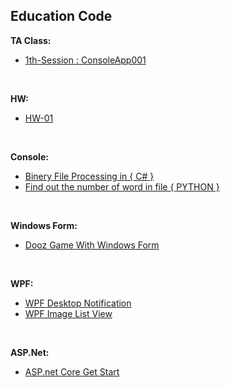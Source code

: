 ## Education Code
**TA Class:**
* [1th-Session : ConsoleApp001](https://github.com/MMovasaghi/Advanced-Programming/tree/master/Edu.Code/ConsoleApp001)

<br/>

**HW:**
* [HW-01](https://github.com/MMovasaghi/Advanced-Programming/blob/master/HW/HW1.pdf)

<br/>

**Console:**
* [Binery File Processing in { C# }](https://github.com/MMovasaghi/BinaryFileProcessing)
* [Find out the number of word in file { PYTHON }](https://github.com/MMovasaghi/Search-Word-InTEXT)

<br/>

**Windows Form:**
* [Dooz Game With Windows Form](https://github.com/MMovasaghi/Dooz)

<br/>

**WPF:**
* [WPF Desktop Notification](https://github.com/MMovasaghi/Windows_Notification)
* [WPF Image List View](https://github.com/MMovasaghi/Image_ListView)

<br/>

**ASP.Net:**
* [ASP.net Core Get Start](https://github.com/MMovasaghi/ASP.net-Core)
